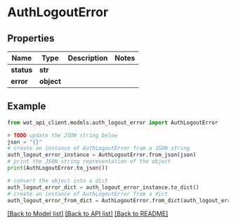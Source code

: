 # AuthLogoutError


## Properties

Name | Type | Description | Notes
------------ | ------------- | ------------- | -------------
**status** | **str** |  | 
**error** | **object** |  | 

## Example

```python
from wot_api_client.models.auth_logout_error import AuthLogoutError

# TODO update the JSON string below
json = "{}"
# create an instance of AuthLogoutError from a JSON string
auth_logout_error_instance = AuthLogoutError.from_json(json)
# print the JSON string representation of the object
print(AuthLogoutError.to_json())

# convert the object into a dict
auth_logout_error_dict = auth_logout_error_instance.to_dict()
# create an instance of AuthLogoutError from a dict
auth_logout_error_from_dict = AuthLogoutError.from_dict(auth_logout_error_dict)
```
[[Back to Model list]](../README.md#documentation-for-models) [[Back to API list]](../README.md#documentation-for-api-endpoints) [[Back to README]](../README.md)



